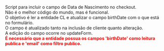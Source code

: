 Script para incluir o campo de Data de Nascimento no checkout.
<br />Não é o melhor código do mundo, mas é funcional.
<br />O objetivo é ler a entidade CL e atualizar o campo birthDate com o que está no formulário.
<br />O campo é atualizado tanto na inclusão de cliente quanto alteração.
<br />A edição do campo ocorre no updateForm.
<br /><b><font color="#ff0000">É necessário que a entidade possua os campos 'birthDate' como leitura publica e 'email' como filtro publico.</font></b>
